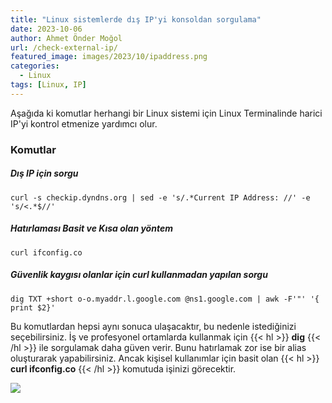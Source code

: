 ```yaml
---
title: "Linux sistemlerde dış IP'yi konsoldan sorgulama"
date: 2023-10-06
author: Ahmet Önder Moğol
url: /check-external-ip/
featured_image: images/2023/10/ipaddress.png
categories:
  - Linux
tags: [Linux, IP]  
---
```

Aşağıda ki komutlar herhangi bir Linux sistemi için Linux Terminalinde harici IP'yi kontrol etmenize yardımcı olur.<!--more-->

### Komutlar

##### Dış IP için sorgu

`curl -s checkip.dyndns.org | sed -e 's/.*Current IP Address: //' -e 's/<.*$//'`

##### Hatırlaması Basit ve Kısa olan yöntem

`curl ifconfig.co`

##### Güvenlik kaygısı olanlar için curl kullanmadan yapılan sorgu

`dig TXT +short o-o.myaddr.l.google.com @ns1.google.com | awk -F'"' '{ print $2}'`

Bu komutlardan hepsi aynı sonuca ulaşacaktır, bu nedenle istediğinizi seçebilirsiniz. 
İş ve profesyonel ortamlarda kullanmak için {{< hl >}} **dig** {{< /hl >}} ile sorgulamak daha güven verir. 
Bunu hatırlamak zor ise bir alias oluşturarak yapabilirsiniz.
Ancak kişisel kullanımlar için basit olan {{< hl >}} **curl ifconfig.co** {{< /hl >}} komutuda işinizi görecektir.

![](/images/2023/10/ipaddress.png)

